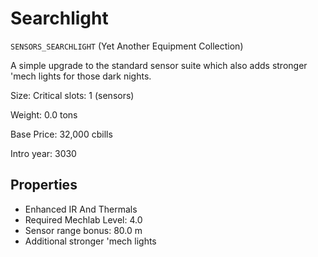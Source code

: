 # Searchlight

`SENSORS_SEARCHLIGHT` (Yet Another Equipment Collection)

A simple upgrade to the standard sensor suite which also adds stronger 'mech lights for those dark nights.

Size: Critical slots: 1 (sensors)

Weight: 0.0 tons

Base Price: 32,000 cbills

Intro year: 3030

## Properties
* Enhanced IR And Thermals
* Required Mechlab Level: 4.0 
* Sensor range bonus: 80.0 m
* Additional stronger 'mech lights

